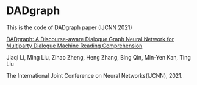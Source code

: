 # DADgraph
This is the code of DADgraph paper (IJCNN 2021)

[DADgraph: A Discourse-aware Dialogue Graph Neural Network for Multiparty Dialogue Machine Reading Comprehension](https://arxiv.org/abs/2104.12377)

Jiaqi Li, Ming Liu, Zihao Zheng, Heng Zhang, Bing Qin, Min-Yen Kan, Ting Liu

The International Joint Conference on Neural Networks(IJCNN), 2021. 
